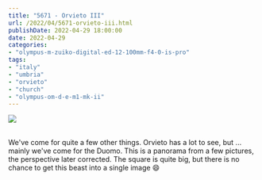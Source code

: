 ```yaml
---
title: "5671 - Orvieto III"
url: /2022/04/5671-orvieto-iii.html
publishDate: 2022-04-29 18:00:00
date: 2022-04-29
categories:
- "olympus-m-zuiko-digital-ed-12-100mm-f4-0-is-pro"
tags:
- "italy"
- "umbria"
- "orvieto"
- "church"
- "olympus-om-d-e-m1-mk-ii"
---
```

<div class="container">
<div class="center"><a target="_blank" href="https://d25zfm9zpd7gm5.cloudfront.net/1200x1200/2019/20190905_120120-Pano_lr.jpg"><img class="webfeedsFeaturedVisual" src="https://d25zfm9zpd7gm5.cloudfront.net/0600x0600/2019/20190905_120120-Pano_lr.jpg" /></a></div>
</div>
<br />

We've come for quite a few other things. Orvieto has a lot
to see, but ... mainly we've come for the Duomo. This is a
panorama from a few pictures, the perspective later
corrected. The square is quite big, but there is no chance
to get this beast into a single image :smile:
